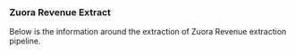 ### Zuora Revenue Extract 
Below is the information around the extraction of Zuora Revenue extraction pipeline. 
